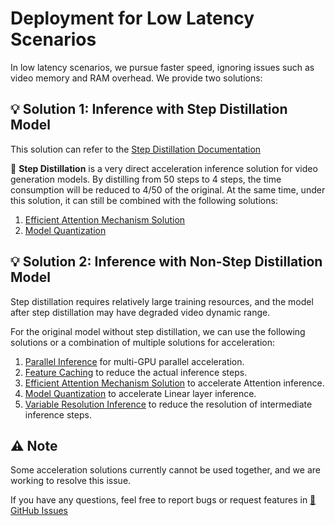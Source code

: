 # Deployment for Low Latency Scenarios

In low latency scenarios, we pursue faster speed, ignoring issues such as video memory and RAM overhead. We provide two solutions:

## 💡 Solution 1: Inference with Step Distillation Model

This solution can refer to the [Step Distillation Documentation](https://lightx2v-en.readthedocs.io/en/latest/method_tutorials/step_distill.html)

🧠 **Step Distillation** is a very direct acceleration inference solution for video generation models. By distilling from 50 steps to 4 steps, the time consumption will be reduced to 4/50 of the original. At the same time, under this solution, it can still be combined with the following solutions:
1. [Efficient Attention Mechanism Solution](https://lightx2v-en.readthedocs.io/en/latest/method_tutorials/attention.html)
2. [Model Quantization](https://lightx2v-en.readthedocs.io/en/latest/method_tutorials/quantization.html)

## 💡 Solution 2: Inference with Non-Step Distillation Model

Step distillation requires relatively large training resources, and the model after step distillation may have degraded video dynamic range.

For the original model without step distillation, we can use the following solutions or a combination of multiple solutions for acceleration:

1. [Parallel Inference](https://lightx2v-en.readthedocs.io/en/latest/method_tutorials/parallel.html) for multi-GPU parallel acceleration.
2. [Feature Caching](https://lightx2v-en.readthedocs.io/en/latest/method_tutorials/cache.html) to reduce the actual inference steps.
3. [Efficient Attention Mechanism Solution](https://lightx2v-en.readthedocs.io/en/latest/method_tutorials/attention.html) to accelerate Attention inference.
4. [Model Quantization](https://lightx2v-en.readthedocs.io/en/latest/method_tutorials/quantization.html) to accelerate Linear layer inference.
5. [Variable Resolution Inference](https://lightx2v-en.readthedocs.io/en/latest/method_tutorials/changing_resolution.html) to reduce the resolution of intermediate inference steps.

## ⚠️ Note

Some acceleration solutions currently cannot be used together, and we are working to resolve this issue.

If you have any questions, feel free to report bugs or request features in [🐛 GitHub Issues](https://github.com/ModelTC/lightx2v/issues)
